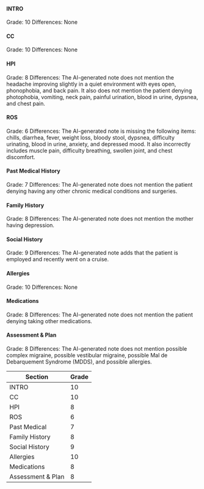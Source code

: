 #### INTRO
Grade: 10
Differences: None

#### CC
Grade: 10
Differences: None

#### HPI
Grade: 8
Differences: The AI-generated note does not mention the headache improving slightly in a quiet environment with eyes open, phonophobia, and back pain. It also does not mention the patient denying photophobia, vomiting, neck pain, painful urination, blood in urine, dypsnea, and chest pain.

#### ROS
Grade: 6
Differences: The AI-generated note is missing the following items: chills, diarrhea, fever, weight loss, bloody stool, dypsnea, difficulty urinating, blood in urine, anxiety, and depressed mood. It also incorrectly includes muscle pain, difficulty breathing, swollen joint, and chest discomfort.

#### Past Medical History
Grade: 7
Differences: The AI-generated note does not mention the patient denying having any other chronic medical conditions and surgeries.

#### Family History
Grade: 8
Differences: The AI-generated note does not mention the mother having depression.

#### Social History
Grade: 9
Differences: The AI-generated note adds that the patient is employed and recently went on a cruise.

#### Allergies
Grade: 10
Differences: None

#### Medications
Grade: 8
Differences: The AI-generated note does not mention the patient denying taking other medications.

#### Assessment & Plan
Grade: 8
Differences: The AI-generated note does not mention possible complex migraine, possible vestibular migraine, possible Mal de Debarquement Syndrome (MDDS), and possible allergies.

| Section          | Grade |
|------------------|-------|
| INTRO            | 10    |
| CC               | 10    |
| HPI              | 8     |
| ROS              | 6     |
| Past Medical     | 7     |
| Family History   | 8     |
| Social History   | 9     |
| Allergies        | 10    |
| Medications      | 8     |
| Assessment & Plan| 8     |